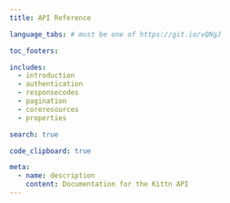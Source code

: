 ```yaml
---
title: API Reference

language_tabs: # must be one of https://git.io/vQNgJ

toc_footers:

includes:
  - introduction
  - authentication
  - responsecodes
  - pagination
  - coreresources
  - properties

search: true

code_clipboard: true

meta:
  - name: description
    content: Documentation for the Kittn API
---
```


